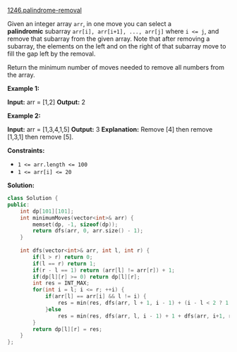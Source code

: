 [1246.palindrome-removal](https://leetcode.com/problems/palindrome-removal/)  

Given an integer array `arr`, in one move you can select a **palindromic** subarray `arr[i], arr[i+1], ..., arr[j]` where `i <= j`, and remove that subarray from the given array. Note that after removing a subarray, the elements on the left and on the right of that subarray move to fill the gap left by the removal.

Return the minimum number of moves needed to remove all numbers from the array.

**Example 1:**

**Input:** arr = \[1,2\]
**Output:** 2

**Example 2:**

**Input:** arr = \[1,3,4,1,5\]
**Output:** 3
**Explanation:** Remove \[4\] then remove \[1,3,1\] then remove \[5\].

**Constraints:**

*   `1 <= arr.length <= 100`
*   `1 <= arr[i] <= 20`  



**Solution:**  

```cpp
class Solution {
public:
    int dp[101][101];
    int minimumMoves(vector<int>& arr) {
        memset(dp, -1, sizeof(dp));
        return dfs(arr, 0, arr.size() - 1);
    }
    
    int dfs(vector<int>& arr, int l, int r) {
        if(l > r) return 0;
        if(l == r) return 1;
        if(r - l == 1) return (arr[l] != arr[r]) + 1;
        if(dp[l][r] >= 0) return dp[l][r];
        int res = INT_MAX;
        for(int i = l; i <= r; ++i) {
            if(arr[l] == arr[i] && l != i) {
                res = min(res, dfs(arr, l + 1, i - 1) + (i - l < 2 ? 1 :0) + dfs(arr, i + 1, r));
            }else
                res = min(res, dfs(arr, l, i - 1) + 1 + dfs(arr, i+1, r));
        }
        return dp[l][r] = res;
    }
};
```
      